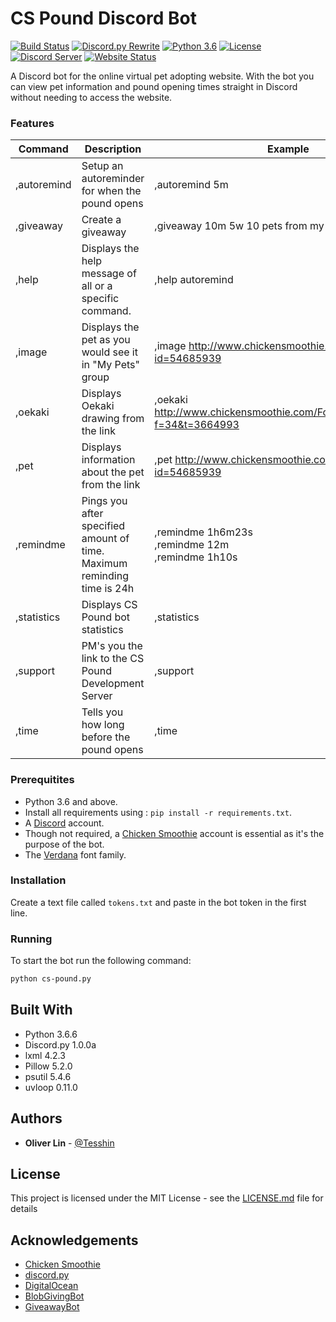 # CS Pound Discord Bot

[![Build Status](https://travis-ci.com/Tesshin/CS-Pound.svg?branch=master)](https://travis-ci.com/Tesshin/CS-Pound)
[![Discord.py Rewrite](https://img.shields.io/badge/discord.py-rewrite-orange.svg)](https://github.com/Rapptz/discord.py)
[![Python 3.6](https://img.shields.io/badge/python-3.6-blue.svg)](https://www.python.org/)
[![License](https://img.shields.io/github/license/Tesshin/CS-Pound.svg)](https://github.com/Tesshin/CS-Pound/blob/master/LICENSE)
[![Discord Server](https://img.shields.io/discord/409642350600781824.svg)](https://invite.gg/cspound)
[![Website Status](https://img.shields.io/website-up-down-green-red/http/tailstar.us.svg?label=www.tailstar.us)](https://www.tailstar.us)

A Discord bot for the online virtual pet adopting website. With the bot you can view pet information and pound opening times straight in Discord without needing to access the website.

### Features

| Command       | Description                                                               | Example                                                                       |
|-------------  |-------------------------------------------------------------------------  |---------------------------------------------------------------------------    |
| ,autoremind   | Setup an autoreminder for when the pound opens                            | ,autoremind 5m                                                                |
| ,giveaway     | Create a giveaway                                                         | ,giveaway 10m 5w 10 pets from my non-existent group.                          |
| ,help         | Displays the help message of all or a specific command.                   | ,help autoremind                                                              |
| ,image        | Displays the pet as you would see it in "My Pets" group                   | ,image http://www.chickensmoothie.com/viewpet.php?id=54685939                 |
| ,oekaki       | Displays Oekaki drawing from the link                                     | ,oekaki http://www.chickensmoothie.com/Forum/viewtopic.php?f=34&t=3664993     |
| ,pet          | Displays information about the pet from the link                          | ,pet http://www.chickensmoothie.com/viewpet.php?id=54685939                   |
| ,remindme     | Pings you after specified amount of time. Maximum reminding time is 24h   | ,remindme 1h6m23s<br>,remindme 12m<br>,remindme 1h10s                         |
| ,statistics   | Displays CS Pound bot statistics                                          | ,statistics                                                                   |
| ,support      | PM's you the link to the CS Pound Development Server                      | ,support                                                                      |
| ,time         | Tells you how long before the pound opens                                 | ,time                                                                         |

### Prerequitites

* Python 3.6 and above.
* Install all requirements using : `pip install -r requirements.txt`.
* A [Discord](https://discordapp.com) account.
* Though not required, a [Chicken Smoothie](https://www.chickensmoothie.com) account is essential as it's the purpose of the bot.
* The [Verdana](https://docs.microsoft.com/en-us/typography/font-list/verdana) font family.

### Installation
Create a text file called `tokens.txt` and paste in the bot token in the first line.

### Running

To start the bot run the following command:
```bash
python cs-pound.py
```

## Built With

* Python 3.6.6
* Discord.py 1.0.0a
* lxml 4.2.3
* Pillow 5.2.0
* psutil 5.4.6
* uvloop 0.11.0

## Authors

* **Oliver Lin** - [@Tesshin](https://github.com/Tesshin)

## License

This project is licensed under the MIT License - see the [LICENSE.md](LICENSE) file for details

## Acknowledgements

* [Chicken Smoothie](http://www.chickensmoothie.com)
* [discord.py](https://github.com/Rapptz/discord.py)
* [DigitalOcean](https://www.digitalocean.com)
* [BlobGivingBot](https://github.com/BlobEmoji/blobgivingbot)
* [GiveawayBot](https://github.com/jagrosh/GiveawayBot)
